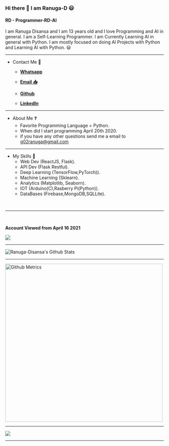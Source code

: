 ### Hi there 👋 I am Ranuga-D 😃
#### RD - Programmer-RD-AI
I am Ranuga Disansa and I am 13 years old and I love Programming and AI in general.
I am a Self-Learning Programmer.
I am Currently Learning AI in general with Python.
I am mostly focused on doing AI Projects with Python and Learning AI with Python. 😃

<hr>

- Contact Me 💬
  
  - [**Whatsapp**](https://api.whatsapp.com/send?phone=94766428783)
  
  - [**Email 📥**](go2ranuga@gmail.com)
  
  - [**Github**](https://github.com/Programmer-RD-AI)
  
  - [**LinkedIn**](https://www.linkedin.com/in/ranuga-disansa-gamage-94a7671b2/)

<hr>

- About Me ❓
  - Favorite Programming Language = Python.
  - When did I start programming April 20th 2020.
  - if you have any other questions send me a email to g02ranuga@gmail.com

<hr>

- My Skills 💼 
  - Web Dev (ReactJS, Flask).
  - API Dev (Flask Restful).
  - Deep Learning (TensorFlow,PyTorch)).
  - Machine Learning (Sklearn).
  - Analytics (Matplotlib, Seaborn).
  - IOT (Arduino(C),Rasberry Pi(Python)).
  - DataBases (Firebase,MongoDB,SQLLite).
                                                                                                                                                                                                                                
<br /> 
<hr>    
<br />
  
**Account Viewed from April 16 2021**

![](https://komarev.com/ghpvc/?username=Programmer-RD-AI&color=gray)
 
<hr>

<img align="center" src="https://github-readme-stats.vercel.app/api?username=Programmer-RD-AI&show_icons=true&hide_border=true" alt="Ranuga-Disansa's Github Stats">

<hr>

<img width="500" src="https://metrics.lecoq.io/Programmer-RD-AI" alt="Github Metrics">

<hr>

<img align="center" src="https://github-readme-stats.vercel.app/api/top-langs/?username=Programmer-RD-AI" />

<br>
<hr>
